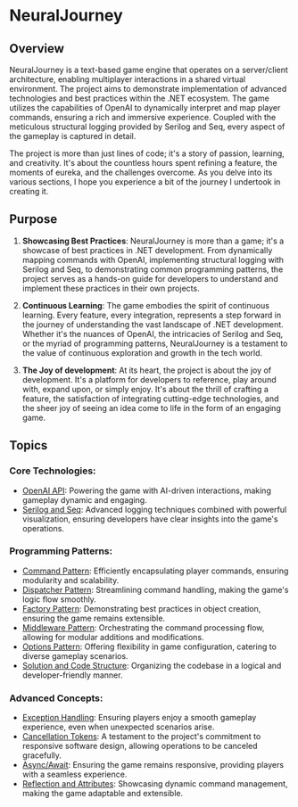 # NeuralJourney

## Overview

NeuralJourney is a text-based game engine that operates on a server/client architecture, enabling multiplayer interactions in a shared virtual environment. The project aims to demonstrate implementation of advanced technologies and best practices within the .NET ecosystem. The game utilizes the capabilities of OpenAI to dynamically interpret and map player commands, ensuring a rich and immersive experience. Coupled with the meticulous structural logging provided by Serilog and Seq, every aspect of the gameplay is captured in detail.

The project is more than just lines of code; it's a story of passion, learning, and creativity. It's about the countless hours spent refining a feature, the moments of eureka, and the challenges overcome. As you delve into its various sections, I hope you experience a bit of the journey I undertook in creating it.

## Purpose

1. **Showcasing Best Practices**: NeuralJourney is more than a game; it's a showcase of best practices in .NET development. From dynamically mapping commands with OpenAI, implementing structural logging with Serilog and Seq, to demonstrating common programming patterns, the project serves as a hands-on guide for developers to understand and implement these practices in their own projects.

2. **Continuous Learning**: The game embodies the spirit of continuous learning. Every feature, every integration, represents a step forward in the journey of understanding the vast landscape of .NET development. Whether it's the nuances of OpenAI, the intricacies of Serilog and Seq, or the myriad of programming patterns, NeuralJourney is a testament to the value of continuous exploration and growth in the tech world.

3. **The Joy of development**: At its heart, the project is about the joy of development. It's a platform for developers to reference, play around with, expand upon, or simply enjoy. It's about the thrill of crafting a feature, the satisfaction of integrating cutting-edge technologies, and the sheer joy of seeing an idea come to life in the form of an engaging game.

## Topics

### Core Technologies:

- [OpenAI API](./Documentation/OpenAI.md): Powering the game with AI-driven interactions, making gameplay dynamic and engaging.
- [Serilog and Seq](./Documentation/Serilog.md): Advanced logging techniques combined with powerful visualization, ensuring developers have clear insights into the game's operations.

### Programming Patterns:

- [Command Pattern](./Documentation/Command_Pattern.md): Efficiently encapsulating player commands, ensuring modularity and scalability.
- [Dispatcher Pattern](./Documentation/Dispatcher_Pattern.md): Streamlining command handling, making the game's logic flow smoothly.
- [Factory Pattern](./Documentation/Factory_Pattern.md): Demonstrating best practices in object creation, ensuring the game remains extensible.
- [Middleware Pattern](./Documentation/Middleware_Pattern.md): Orchestrating the command processing flow, allowing for modular additions and modifications.
- [Options Pattern](./Documentation/Options_Pattern.md): Offering flexibility in game configuration, catering to diverse gameplay scenarios.
- [Solution and Code Structure](./Documentation/Code_Structure.md): Organizing the codebase in a logical and developer-friendly manner.

### Advanced Concepts:

- [Exception Handling](./Documentation/Exception_Handling.md): Ensuring players enjoy a smooth gameplay experience, even when unexpected scenarios arise.
- [Cancellation Tokens](./Documentation/Cancellation_Tokens.md): A testament to the project's commitment to responsive software design, allowing operations to be canceled gracefully.
- [Async/Await](./Documentation/Asynchronous_Programming.md): Ensuring the game remains responsive, providing players with a seamless experience.
- [Reflection and Attributes](./Documentation/Reflection_and_Attributes.md): Showcasing dynamic command management, making the game adaptable and extensible.
